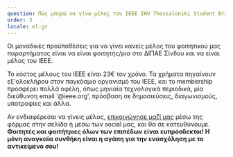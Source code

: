 ```yaml
---
question: Πώς μπορώ να γίνω μέλος του IEEE IHU Thessaloniki Student Branch;
order: 3
locale: el-gr
---
```

Οι μοναδικές προϋποθέσεις για να γίνει κανείς μέλος του φοιτητικού μας παραρτήματος είναι να είναι φοιτητής/ρια στο ΔΙΠΑΕ Σίνδου και να είναι μέλος του IEEE.

Το κόστος μέλους του IEEE είναι 23€ τον χρόνο. Τα χρήματα πηγαίνουν εξ'ολοκλήρου στον παγκόσμιο οργανισμό του IEEE, και το membership προσφέρει πολλά οφέλη, όπως μηνιαία τεχνολογικά περιοδικά, μία διεύθυνση email '@ieee.org', πρόσβαση σε δημοσιεύσεις, διαγωνισμούς, υποτροφίες και άλλα.

Αν ενδιαφέρεσαι να γίνεις μέλος, [επικοινώνησε μαζί μας](#contact) μέσω της φόρμας στην σελίδα ή μέσω των social μας, και θα σε κατευθύνουμε. **Φοιτητές και φοιτήτριες όλων των επιπέδων είναι ευπρόσδεκτοι! Η μόνη αναγκαία συνθήκη είναι η αγάπη για την ενασχόληση με το αντικείμενο σου!**
